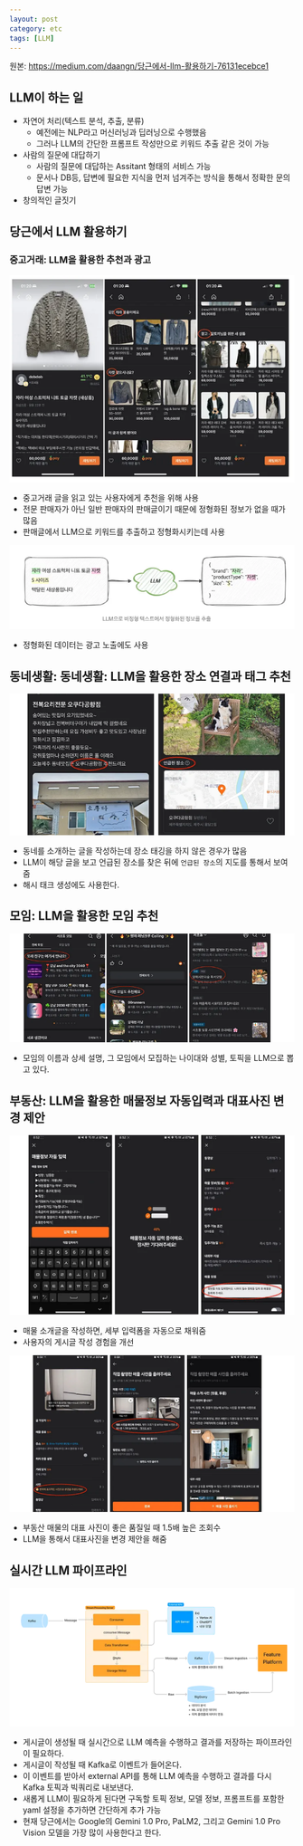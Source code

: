 ```yaml
---
layout: post
category: etc
tags: [LLM]
---
```


원본: https://medium.com/daangn/당근에서-llm-활용하기-76131ecebce1

## LLM이 하는 일

- 자연어 처리(텍스트 분석, 추출, 분류)
    - 예전에는 NLP라고 머신러닝과 딥러닝으로 수행했음
    - 그러나 LLM의 간단한 프롬프트 작성만으로 키워드 추출 같은 것이 가능
- 사람의 질문에 대답하기
    - 사람의 질문에 대답하는 Assitant 형태의 서비스 가능
    - 문서나 DB등, 답변에 필요한 지식을 먼저 넘겨주는 방식을 통해서 정확한 문의 답변 가능
- 창의적인 글짓기

## 당근에서 LLM 활용하기

### 중고거래: LLM을 활용한 추천과 광고

![alt text](/assets/images/data-engineering/kafka-the-definitive-guide/image/4/image.png)

- 중고거래 글을 읽고 있는 사용자에게 추천을 위해 사용
- 전문 판매자가 아닌 일반 판매자의 판매글이기 때문에 정형화된 정보가 없을 때가 많음
- 판매글에서 LLM으로 키워드를 추출하고 정형화시키는데 사용 

![alt text](/assets/images/data-engineering/kafka-the-definitive-guide/image/4/image-1.png)

- 정형화된 데이터는 광고 노출에도 사용

## 동네생활: 동네생활: LLM을 활용한 장소 연결과 태그 추천

![alt text](/assets/images/data-engineering/kafka-the-definitive-guide/image/4/image-2.png)

- 동네를 소개하는 글을 작성하는데 장소 태깅을 하지 않은 경우가 많음
- LLM이 해당 글을 보고 언급된 장소를 찾은 뒤에 `언급된 장소`의 지도를 통해서 보여줌
- 해시 태크 생성에도 사용한다.

## 모임: LLM을 활용한 모임 추천

![alt text](/assets/images/data-engineering/kafka-the-definitive-guide/image/4/image-3.png)

- 모임의 이름과 상세 설명, 그 모임에서 모집하는 나이대와 성별, 토픽을 LLM으로 뽑고 있다.

## 부동산: LLM을 활용한 매물정보 자동입력과 대표사진 변경 제안

![alt text](/assets/images/data-engineering/kafka-the-definitive-guide/image/4/image-4.png)

- 매물 소개글을 작성하면, 세부 입력폼을 자동으로 채워줌
- 사용자의 게시글 작성 경험을 개선

![alt text](/assets/images/data-engineering/kafka-the-definitive-guide/image/4/image-5.png)

- 부동산 매물의 대표 사진이 좋은 품질일 때 1.5배 높은 조회수
- LLM을 통해서 대표사진을 변경 제안을 해줌

## 실시간 LLM 파이프라인

![alt text](/assets/images/data-engineering/kafka-the-definitive-guide/image/4/image-6.png)

- 게시글이 생성될 때 실시간으로 LLM 예측을 수행하고 결과를 저장하는 파이프라인이 필요하다.
- 게시글이 작성될 때 Kafka로 이벤트가 들어온다.
- 이 이벤트를 받아서 external API를 통해 LLM 예측을 수행하고 결과를 다시 Kafka 토픽과 빅쿼리로 내보낸다.
- 새롭게 LLM이 필요하게 된다면 구독할 토픽 정보, 모델 정보, 프롬프트를 포함한 yaml 설정을 추가하면 간단하게 추가 가능
- 현재 당근에서는 Google의 Gemini 1.0 Pro, PaLM2, 그리고 Gemini 1.0 Pro Vision 모델을 가장 많이 사용한다고 한다.